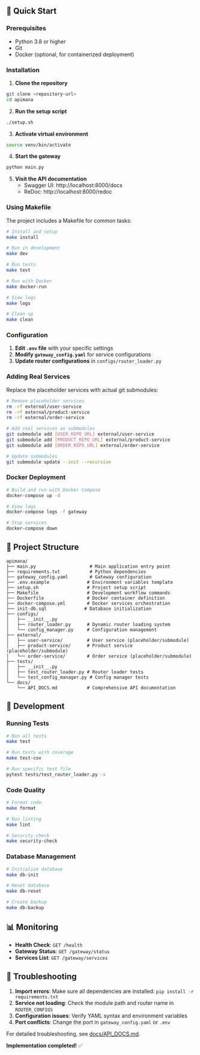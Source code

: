 ## 🚀 Quick Start

### Prerequisites

- Python 3.8 or higher
- Git
- Docker (optional, for containerized deployment)

### Installation

1. **Clone the repository**
```bash
git clone <repository-url>
cd apimana
```

2. **Run the setup script**
```bash
./setup.sh
```

3. **Activate virtual environment**
```bash
source venv/bin/activate
```

4. **Start the gateway**
```bash
python main.py
```

5. **Visit the API documentation**
   - Swagger UI: http://localhost:8000/docs
   - ReDoc: http://localhost:8000/redoc

### Using Makefile

The project includes a Makefile for common tasks:

```bash
# Install and setup
make install

# Run in development
make dev

# Run tests
make test

# Run with Docker
make docker-run

# View logs
make logs

# Clean up
make clean
```

### Configuration

1. **Edit `.env` file** with your specific settings
2. **Modify `gateway_config.yaml`** for service configurations  
3. **Update router configurations** in `configs/router_loader.py`

### Adding Real Services

Replace the placeholder services with actual git submodules:

```bash
# Remove placeholder services
rm -rf external/user-service
rm -rf external/product-service
rm -rf external/order-service

# Add real services as submodules
git submodule add [USER_REPO_URL] external/user-service
git submodule add [PRODUCT_REPO_URL] external/product-service
git submodule add [ORDER_REPO_URL] external/order-service

# Update submodules
git submodule update --init --recursive
```

### Docker Deployment

```bash
# Build and run with Docker Compose
docker-compose up -d

# View logs
docker-compose logs -f gateway

# Stop services
docker-compose down
```

## 📁 Project Structure

```
apimana/
├── main.py                    # Main application entry point
├── requirements.txt           # Python dependencies
├── gateway_config.yaml        # Gateway configuration
├── .env.example              # Environment variables template
├── setup.sh                  # Project setup script
├── Makefile                  # Development workflow commands
├── Dockerfile                # Docker container definition
├── docker-compose.yml        # Docker services orchestration
├── init-db.sql              # Database initialization
├── configs/
│   ├── __init__.py
│   ├── router_loader.py      # Dynamic router loading system
│   └── config_manager.py     # Configuration management
├── external/
│   ├── user-service/         # User service (placeholder/submodule)
│   ├── product-service/      # Product service (placeholder/submodule)
│   └── order-service/        # Order service (placeholder/submodule)
├── tests/
│   ├── __init__.py
│   ├── test_router_loader.py # Router loader tests
│   └── test_config_manager.py # Config manager tests
└── docs/
    └── API_DOCS.md           # Comprehensive API documentation
```

## 🔧 Development

### Running Tests

```bash
# Run all tests
make test

# Run tests with coverage
make test-cov

# Run specific test file
pytest tests/test_router_loader.py -v
```

### Code Quality

```bash
# Format code
make format

# Run linting
make lint

# Security check
make security-check
```

### Database Management

```bash
# Initialize database
make db-init

# Reset database
make db-reset

# Create backup
make db-backup
```

## 📊 Monitoring

- **Health Check**: `GET /health`
- **Gateway Status**: `GET /gateway/status`
- **Services List**: `GET /gateway/services`

## 🐛 Troubleshooting

1. **Import errors**: Make sure all dependencies are installed: `pip install -r requirements.txt`
2. **Service not loading**: Check the module path and router name in `ROUTER_CONFIGS`
3. **Configuration issues**: Verify YAML syntax and environment variables
4. **Port conflicts**: Change the port in `gateway_config.yaml` or `.env`

For detailed troubleshooting, see [docs/API_DOCS.md](docs/API_DOCS.md).

**Implementation completed!** ✅